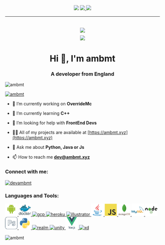 <h3 align="center">
  <img src="https://img.shields.io/github/followers/ambmt?label=Followers&style=for-the-badge&color=blue">
  <a href="https://discord.gg/puJSmw72FY" alt="Discord">
      <img src="https://img.shields.io/discord/452518336627081236?label=discord&style=for-the-badge&color=blue"/>
  </a>
  <a href="https://ambmt.xyz" alt="Website">
      <img src="https://img.shields.io/website?down_color=red&down_message=Offline&style=for-the-badge&up_color=blue&up_message=Online&url=https%3A%2F%2Fambmt.xyz"/>
  </a>
</h3>

<hr>

<h2 align="center">
  <a href="https://github.com/ambmt">
    <img align="center" src="https://github-readme-stats.vercel.app/api/?username=ambmt&show_icons=true&theme=synthwave&count_private=true&hide=prs,issues,stars">
  </a>
  <br>
  <a href="https://github.com/ambmt">
    <img align="center" src="https://github-readme-stats.vercel.app/api/top-langs/?username=ambmt&layout=compact&theme=tokyonight">
  </a>
<h1 align="center">Hi 👋, I'm ambmt</h1>
<h3 align="center">A developer from England</h3>

<p align="left"> <img src="https://komarev.com/ghpvc/?username=ambmt&label=Profile%20views&color=0e75b6&style=flat" alt="ambmt" /> </p>

<p align="left"> <a href="https://github.com/ambmt"><img src="https://github-profile-trophy.vercel.app/?username=ambmt&theme=retrowave" alt="ambmt" /></a> </p>

- 🔭 I’m currently working on **OverrideMc**

- 🌱 I’m currently learning **C++**

- 🤝 I’m looking for help with **FrontEnd Devs**

- 👨‍💻 All of my projects are available at [https://ambmt.xyz](https://ambmt.xyz)

- 💬 Ask me about **Python, Java or Js**

- 📫 How to reach me **dev@ambmt.xyz**

<h3 align="left">Connect with me:</h3>
<p align="left">
<a href="https://instagram.com/devambmt" target="blank"><img align="center" src="https://cdn.jsdelivr.net/npm/simple-icons@3.0.1/icons/instagram.svg" alt="devambmt" height="30" width="40" /></a>
</p>

<h3 align="left">Languages and Tools:</h3>
<p align="left"> <a href="https://developer.android.com" target="_blank"> <img src="https://raw.githubusercontent.com/devicons/devicon/master/icons/android/android-original-wordmark.svg" alt="android" width="40" height="40"/> </a> <a href="https://www.docker.com/" target="_blank"> <img src="https://raw.githubusercontent.com/devicons/devicon/master/icons/docker/docker-original-wordmark.svg" alt="docker" width="40" height="40"/> </a> <a href="https://cloud.google.com" target="_blank"> <img src="https://www.vectorlogo.zone/logos/google_cloud/google_cloud-icon.svg" alt="gcp" width="40" height="40"/> </a> <a href="https://heroku.com" target="_blank"> <img src="https://www.vectorlogo.zone/logos/heroku/heroku-icon.svg" alt="heroku" width="40" height="40"/> </a> <a href="https://www.adobe.com/in/products/illustrator.html" target="_blank"> <img src="https://www.vectorlogo.zone/logos/adobe_illustrator/adobe_illustrator-icon.svg" alt="illustrator" width="40" height="40"/> </a> <a href="https://www.java.com" target="_blank"> <img src="https://raw.githubusercontent.com/devicons/devicon/master/icons/java/java-original.svg" alt="java" width="40" height="40"/> </a> <a href="https://developer.mozilla.org/en-US/docs/Web/JavaScript" target="_blank"> <img src="https://raw.githubusercontent.com/devicons/devicon/master/icons/javascript/javascript-original.svg" alt="javascript" width="40" height="40"/> </a> <a href="https://www.mongodb.com/" target="_blank"> <img src="https://raw.githubusercontent.com/devicons/devicon/master/icons/mongodb/mongodb-original-wordmark.svg" alt="mongodb" width="40" height="40"/> </a> <a href="https://www.mysql.com/" target="_blank"> <img src="https://raw.githubusercontent.com/devicons/devicon/master/icons/mysql/mysql-original-wordmark.svg" alt="mysql" width="40" height="40"/> </a> <a href="https://nodejs.org" target="_blank"> <img src="https://raw.githubusercontent.com/devicons/devicon/master/icons/nodejs/nodejs-original-wordmark.svg" alt="nodejs" width="40" height="40"/> </a> <a href="https://www.photoshop.com/en" target="_blank"> <img src="https://raw.githubusercontent.com/devicons/devicon/master/icons/photoshop/photoshop-line.svg" alt="photoshop" width="40" height="40"/> </a> <a href="https://www.python.org" target="_blank"> <img src="https://raw.githubusercontent.com/devicons/devicon/master/icons/python/python-original.svg" alt="python" width="40" height="40"/> </a> <a href="https://realm.io/" target="_blank"> <img src="https://raw.githubusercontent.com/bestofjs/bestofjs-webui/8665e8c267a0215f3159df28b33c365198101df5/public/logos/realm.svg" alt="realm" width="40" height="40"/> </a> <a href="https://unity.com/" target="_blank"> <img src="https://www.vectorlogo.zone/logos/unity3d/unity3d-icon.svg" alt="unity" width="40" height="40"/> </a> <a href="https://vuejs.org/" target="_blank"> <img src="https://raw.githubusercontent.com/devicons/devicon/master/icons/vuejs/vuejs-original-wordmark.svg" alt="vuejs" width="40" height="40"/> </a> <a href="https://www.adobe.com/products/xd.html" target="_blank"> <img src="https://cdn.worldvectorlogo.com/logos/adobe-xd.svg" alt="xd" width="40" height="40"/> </a> </p>

<p><img align="center" src="https://github-readme-streak-stats.herokuapp.com/?user=ambmt&" alt="ambmt" /></p>
